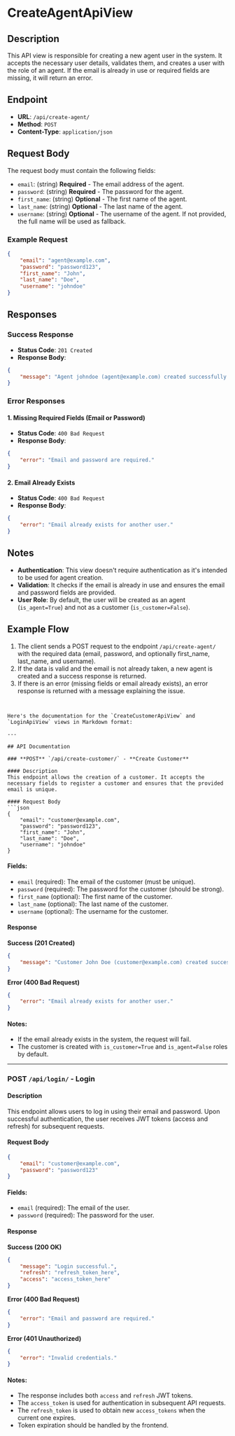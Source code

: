 
# CreateAgentApiView

## Description
This API view is responsible for creating a new agent user in the system. It accepts the necessary user details, validates them, and creates a user with the role of an agent. If the email is already in use or required fields are missing, it will return an error.

## Endpoint
- **URL**: `/api/create-agent/`
- **Method**: `POST`
- **Content-Type**: `application/json`

## Request Body
The request body must contain the following fields:
- `email`: (string) **Required** - The email address of the agent.
- `password`: (string) **Required** - The password for the agent.
- `first_name`: (string) **Optional** - The first name of the agent.
- `last_name`: (string) **Optional** - The last name of the agent.
- `username`: (string) **Optional** - The username of the agent. If not provided, the full name will be used as fallback.

### Example Request
```json
{
    "email": "agent@example.com",
    "password": "password123",
    "first_name": "John",
    "last_name": "Doe",
    "username": "johndoe"
}
```

## Responses

### Success Response
- **Status Code**: `201 Created`
- **Response Body**:
```json
{
    "message": "Agent johndoe (agent@example.com) created successfully."
}
```

### Error Responses

#### 1. Missing Required Fields (Email or Password)
- **Status Code**: `400 Bad Request`
- **Response Body**:
```json
{
    "error": "Email and password are required."
}
```

#### 2. Email Already Exists
- **Status Code**: `400 Bad Request`
- **Response Body**:
```json
{
    "error": "Email already exists for another user."
}
```

## Notes
- **Authentication**: This view doesn't require authentication as it's intended to be used for agent creation.
- **Validation**: It checks if the email is already in use and ensures the email and password fields are provided.
- **User Role**: By default, the user will be created as an agent (`is_agent=True`) and not as a customer (`is_customer=False`).

## Example Flow
1. The client sends a POST request to the endpoint `/api/create-agent/` with the required data (email, password, and optionally first_name, last_name, and username).
2. If the data is valid and the email is not already taken, a new agent is created and a success response is returned.
3. If there is an error (missing fields or email already exists), an error response is returned with a message explaining the issue.
```


Here's the documentation for the `CreateCustomerApiView` and `LoginApiView` views in Markdown format:

---

## API Documentation

### **POST** `/api/create-customer/` - **Create Customer**

#### Description
This endpoint allows the creation of a customer. It accepts the necessary fields to register a customer and ensures that the provided email is unique.

#### Request Body
```json
{
    "email": "customer@example.com",
    "password": "password123",
    "first_name": "John",
    "last_name": "Doe",
    "username": "johndoe"
}
```

#### Fields:
- `email` (required): The email of the customer (must be unique).
- `password` (required): The password for the customer (should be strong).
- `first_name` (optional): The first name of the customer.
- `last_name` (optional): The last name of the customer.
- `username` (optional): The username for the customer.

#### Response
**Success (201 Created)**
```json
{
    "message": "Customer John Doe (customer@example.com) created successfully."
}
```

**Error (400 Bad Request)**
```json
{
    "error": "Email already exists for another user."
}
```

#### Notes:
- If the email already exists in the system, the request will fail.
- The customer is created with `is_customer=True` and `is_agent=False` roles by default.

---

### **POST** `/api/login/` - **Login**

#### Description
This endpoint allows users to log in using their email and password. Upon successful authentication, the user receives JWT tokens (access and refresh) for subsequent requests.

#### Request Body
```json
{
    "email": "customer@example.com",
    "password": "password123"
}
```

#### Fields:
- `email` (required): The email of the user.
- `password` (required): The password for the user.

#### Response
**Success (200 OK)**
```json
{
    "message": "Login successful.",
    "refresh": "refresh_token_here",
    "access": "access_token_here"
}
```

**Error (400 Bad Request)**
```json
{
    "error": "Email and password are required."
}
```

**Error (401 Unauthorized)**
```json
{
    "error": "Invalid credentials."
}
```

#### Notes:
- The response includes both `access` and `refresh` JWT tokens.
- The `access_token` is used for authentication in subsequent API requests.
- The `refresh_token` is used to obtain new `access_tokens` when the current one expires.
- Token expiration should be handled by the frontend.
